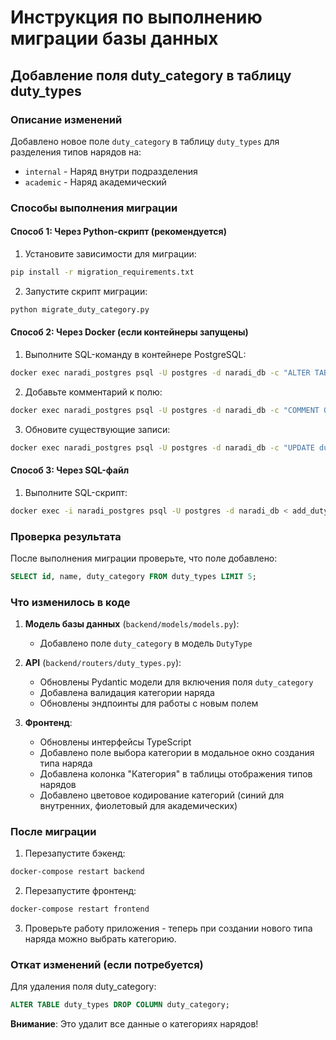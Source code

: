 # Инструкция по выполнению миграции базы данных

## Добавление поля duty_category в таблицу duty_types

### Описание изменений
Добавлено новое поле `duty_category` в таблицу `duty_types` для разделения типов нарядов на:
- `internal` - Наряд внутри подразделения
- `academic` - Наряд академический

### Способы выполнения миграции

#### Способ 1: Через Python-скрипт (рекомендуется)

1. Установите зависимости для миграции:
```bash
pip install -r migration_requirements.txt
```

2. Запустите скрипт миграции:
```bash
python migrate_duty_category.py
```

#### Способ 2: Через Docker (если контейнеры запущены)

1. Выполните SQL-команду в контейнере PostgreSQL:
```bash
docker exec naradi_postgres psql -U postgres -d naradi_db -c "ALTER TABLE duty_types ADD COLUMN duty_category VARCHAR(50) NOT NULL DEFAULT 'internal';"
```

2. Добавьте комментарий к полю:
```bash
docker exec naradi_postgres psql -U postgres -d naradi_db -c "COMMENT ON COLUMN duty_types.duty_category IS 'Категория наряда: internal - внутри подразделения, academic - академический';"
```

3. Обновите существующие записи:
```bash
docker exec naradi_postgres psql -U postgres -d naradi_db -c "UPDATE duty_types SET duty_category = 'internal' WHERE duty_category IS NULL OR duty_category = '';"
```

#### Способ 3: Через SQL-файл

1. Выполните SQL-скрипт:
```bash
docker exec -i naradi_postgres psql -U postgres -d naradi_db < add_duty_category_migration.sql
```

### Проверка результата

После выполнения миграции проверьте, что поле добавлено:

```sql
SELECT id, name, duty_category FROM duty_types LIMIT 5;
```

### Что изменилось в коде

1. **Модель базы данных** (`backend/models/models.py`):
   - Добавлено поле `duty_category` в модель `DutyType`

2. **API** (`backend/routers/duty_types.py`):
   - Обновлены Pydantic модели для включения поля `duty_category`
   - Добавлена валидация категории наряда
   - Обновлены эндпоинты для работы с новым полем

3. **Фронтенд**:
   - Обновлены интерфейсы TypeScript
   - Добавлено поле выбора категории в модальное окно создания типа наряда
   - Добавлена колонка "Категория" в таблицы отображения типов нарядов
   - Добавлено цветовое кодирование категорий (синий для внутренних, фиолетовый для академических)

### После миграции

1. Перезапустите бэкенд:
```bash
docker-compose restart backend
```

2. Перезапустите фронтенд:
```bash
docker-compose restart frontend
```

3. Проверьте работу приложения - теперь при создании нового типа наряда можно выбрать категорию.

### Откат изменений (если потребуется)

Для удаления поля duty_category:

```sql
ALTER TABLE duty_types DROP COLUMN duty_category;
```

**Внимание**: Это удалит все данные о категориях нарядов! 